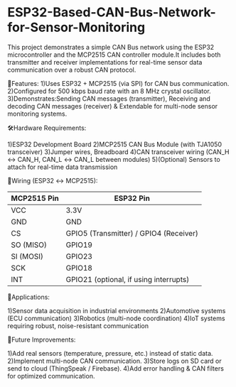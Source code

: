 # ESP32-Based-CAN-Bus-Network-for-Sensor-Monitoring

This project demonstrates a simple CAN Bus network using the ESP32 microcontroller and the MCP2515 CAN controller module.It includes both transmitter and receiver implementations for real-time sensor data communication over a robust CAN protocol.

📌Features: 
1)Uses ESP32 + MCP2515 (via SPI) for CAN bus communication.
2)Configured for 500 kbps baud rate with an 8 MHz crystal oscillator.
3)Demonstrates:Sending CAN messages (transmitter), Receiving and decoding CAN messages (receiver) & Extendable for multi-node sensor monitoring systems.

🛠️Hardware Requirements:

1)ESP32 Development Board
2)MCP2515 CAN Bus Module (with TJA1050 transceiver)
3)Jumper wires, Breadboard
4)CAN transceiver wiring (CAN_H ↔ CAN_H, CAN_L ↔ CAN_L between modules)
5)(Optional) Sensors to attach for real-time data transmission

🔌Wiring (ESP32 ↔ MCP2515):

| MCP2515 Pin | ESP32 Pin                              |
| ----------- | -------------------------------------- |
| VCC         | 3.3V                                   |
| GND         | GND                                    |
| CS          | GPIO5 (Transmitter) / GPIO4 (Receiver) |
| SO (MISO)   | GPIO19                                 |
| SI (MOSI)   | GPIO23                                 |
| SCK         | GPIO18                                 |
| INT         | GPIO21 (optional, if using interrupts) |

📖Applications:

1)Sensor data acquisition in industrial environments
2)Automotive systems (ECU communication)
3)Robotics (multi-node coordination)
4)IoT systems requiring robust, noise-resistant communication

📌Future Improvements:

1)Add real sensors (temperature, pressure, etc.) instead of static data.
2)Implement multi-node CAN communication.
3)Store logs on SD card or send to cloud (ThingSpeak / Firebase).
4)Add error handling & CAN filters for optimized communication.
